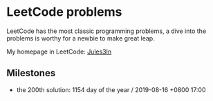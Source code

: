# LeetCode problems

LeetCode has the most classic programming problems, a dive into the problems is worthy for a newbie to make great leap.

My homepage in LeetCode: [Jules3In](https://leetcode.com/jules3in/)

## Milestones

  - the 200th solution: 1154 day of the year / 2019-08-16 +0800 17:00

